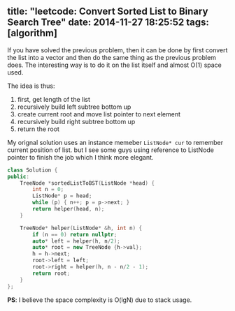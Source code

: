 title: "leetcode: Convert Sorted List to Binary Search Tree"
date: 2014-11-27 18:25:52
tags: [algorithm]
---
If you have solved the previous problem, then it can be done by first convert the list into a vector and then do the same thing as the previous problem does. The interesting way is to do it on the list itself and almost O(1) space used. 

The idea is thus:

1. first, get length of the list
2. recursively build left subtree bottom up 
3. create current root and move list pointer to next element
4. recursively build right subtree bottom up
5. return the root

My orignal solution uses an instance memeber `ListNode* cur` to remember current position of list. but I see some guys using reference to ListNode pointer to finish the job which I think more elegant.

```C++
class Solution {
public:
    TreeNode *sortedListToBST(ListNode *head) {
        int n = 0;
        ListNode* p = head;
        while (p) { n++; p = p->next; }
        return helper(head, n);
    }

    TreeNode* helper(ListNode* &h, int n) {
        if (n == 0) return nullptr;
        auto* left = helper(h, n/2);
        auto* root = new TreeNode {h->val};
        h = h->next;
        root->left = left;
        root->right = helper(h, n - n/2 - 1);
        return root;
    }
};
```

**PS**: I believe the space complexity is O(lgN) due to stack usage.
